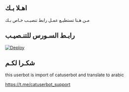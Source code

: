 ## اهـلا بـك
مـن هـنا تستطيـع عمـل رابط تنصيـب خـاص بـك

## رابـط السـورس للتنـصيـب

[![Deploy](https://www.herokucdn.com/deploy/button.svg)](https://heroku.com/deploy?template=https://github.com/ALIHDH/jmthon)

## شكـرا لكـم 


this userbot is import of catuserbot and translate to arabic

https://t.me/catuserbot_support
